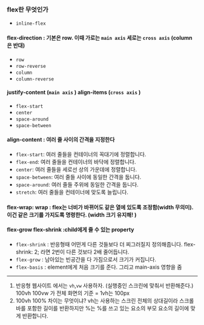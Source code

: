 ### flex란 무엇인가
- `inline-flex` 

#### flex-direction : 기본은 row. 이때 가로는 `main axis` 세로는  `cross axis` (column 은 반대)
- `row` 
- `row-reverse` 
- `column` 
- `column-reverse`

#### justify-content (`main axis` ) align-items (`cross axis` ) 
- `flex-start`
- `center` 
- `space-around`
- `space-between`

#### align-content : 여러 줄 사이의 간격을 지정한다
- `flex-start`: 여러 줄들을 컨테이너의 꼭대기에 정렬합니다.
- `flex-end`: 여러 줄들을 컨테이너의 바닥에 정렬합니다.
- `center`: 여러 줄들을 세로선 상의 가운데에 정렬합니다.
- `space-between`: 여러 줄들 사이에 동일한 간격을 둡니다.
- `space-around`: 여러 줄들 주위에 동일한 간격을 둡니다.
- `stretch`: 여러 줄들을 컨테이너에 맞도록 늘립니다.

#### flex-wrap: wrap : flex는 너비가 바뀌어도 같은 열에 있도록 조정함(width 무의미). 이건 같은 크기를 가지도록 명령한다. (**width 크기 유지해!** )

#### flex-grow flex-shrink :child에게 줄 수 있는 property
- `flex-shrink` : 반응형때 어떤게 다른 것들보다 더 찌그러질지 정의해줍니다. flex-shrink: 2; 라면 2번이 다른 것보다 2배 줄어듭니다.
- `flex-grow` : 남아있는 빈공간을 다 가짐으로서 크기가 커집니다.
- `flex-basis` : element에게 처음 크기를 준다. 그리고 main-axis 영향을 줌 


---

1. 반응형 웹사이트 에서는 `vh`,`vw` 사용하자. (실행중인 스크린에 맞춰서 반환해준다.)
 100vh 100vw 가 전체 화면의 기준 = 1vh는 100px
2. 100vh 100% 차이는 무엇이냐? vh는 사용하는 스크린 전체의 상대길이라 스크롤바를 포함한 길이를 반환하지만
 %는 %를 쓰고 있는 요소의 부모 요소의 길이에 맞게 반환합니다. 
